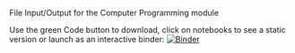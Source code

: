 File Input/Output for the Computer Programming module

Use the green Code button to download, click on notebooks to see a static
version or launch as an interactive binder: [![Binder](https://mybinder.org/badge_logo.svg)](https://mybinder.org/v2/gh/fsmeraldi/cp-files/HEAD)
